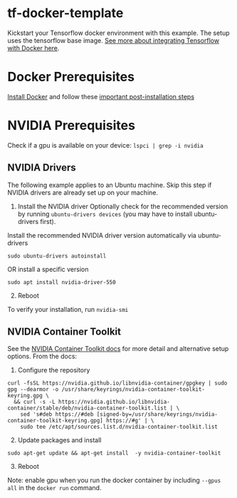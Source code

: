 # tf-docker-template
Kickstart your Tensorflow docker environment with this example. The setup uses the tensorflow base image. [See more about integrating Tensorflow with Docker here](https://www.tensorflow.org/install/docker).

# Docker Prerequisites

[Install Docker](https://docs.docker.com/engine/install/) and follow these [important post-installation steps](https://docs.docker.com/engine/install/linux-postinstall/)

# NVIDIA Prerequisites

Check if a gpu is available on your device: `lspci | grep -i nvidia`

## NVIDIA Drivers
The following example applies to an Ubuntu machine. Skip this step if NVIDIA drivers are already set up on your machine. 

1. Install the NVIDIA driver
Optionally check for the recommended version by running `ubuntu-drivers devices` (you may have to install ubuntu-drivers first).

Install the recommended NVIDIA driver version automatically via ubuntu-drivers
```
sudo ubuntu-drivers autoinstall
```
OR install a specific version
```
sudo apt install nvidia-driver-550
```

2. Reboot

To verify your installation, run `nvidia-smi`


## NVIDIA Container Toolkit
See the [NVIDIA Container Toolkit docs](https://docs.nvidia.com/datacenter/cloud-native/container-toolkit/latest/install-guide.html) for more detail and alternative setup options. From the docs:

1. Configure the repository
```
curl -fsSL https://nvidia.github.io/libnvidia-container/gpgkey | sudo gpg --dearmor -o /usr/share/keyrings/nvidia-container-toolkit-keyring.gpg \
  && curl -s -L https://nvidia.github.io/libnvidia-container/stable/deb/nvidia-container-toolkit.list | \
    sed 's#deb https://#deb [signed-by=/usr/share/keyrings/nvidia-container-toolkit-keyring.gpg] https://#g' | \
    sudo tee /etc/apt/sources.list.d/nvidia-container-toolkit.list
```

2. Update packages and install
```
sudo apt-get update && apt-get install  -y nvidia-container-toolkit
```

3. Reboot 


Note: enable gpu when you run the docker container by including `--gpus all` in the `docker run` command. 

